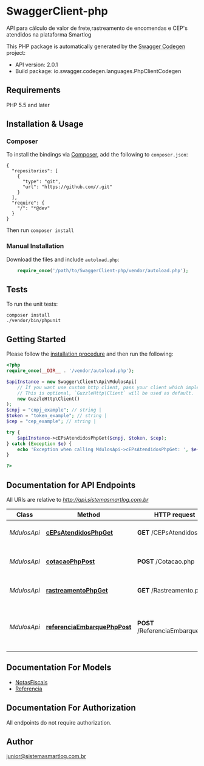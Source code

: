 # SwaggerClient-php
API para cálculo de valor de frete,rastreamento de encomendas e CEP's atendidos na plataforma Smartlog

This PHP package is automatically generated by the [Swagger Codegen](https://github.com/swagger-api/swagger-codegen) project:

- API version: 2.0.1
- Build package: io.swagger.codegen.languages.PhpClientCodegen

## Requirements

PHP 5.5 and later

## Installation & Usage
### Composer

To install the bindings via [Composer](http://getcomposer.org/), add the following to `composer.json`:

```
{
  "repositories": [
    {
      "type": "git",
      "url": "https://github.com//.git"
    }
  ],
  "require": {
    "/": "*@dev"
  }
}
```

Then run `composer install`

### Manual Installation

Download the files and include `autoload.php`:

```php
    require_once('/path/to/SwaggerClient-php/vendor/autoload.php');
```

## Tests

To run the unit tests:

```
composer install
./vendor/bin/phpunit
```

## Getting Started

Please follow the [installation procedure](#installation--usage) and then run the following:

```php
<?php
require_once(__DIR__ . '/vendor/autoload.php');

$apiInstance = new Swagger\Client\Api\MdulosApi(
    // If you want use custom http client, pass your client which implements `GuzzleHttp\ClientInterface`.
    // This is optional, `GuzzleHttp\Client` will be used as default.
    new GuzzleHttp\Client()
);
$cnpj = "cnpj_example"; // string | 
$token = "token_example"; // string | 
$cep = "cep_example"; // string | 

try {
    $apiInstance->cEPsAtendidosPhpGet($cnpj, $token, $cep);
} catch (Exception $e) {
    echo 'Exception when calling MdulosApi->cEPsAtendidosPhpGet: ', $e->getMessage(), PHP_EOL;
}

?>
```

## Documentation for API Endpoints

All URIs are relative to *http://api.sistemasmartlog.com.br*

Class | Method | HTTP request | Description
------------ | ------------- | ------------- | -------------
*MdulosApi* | [**cEPsAtendidosPhpGet**](docs/Api/MdulosApi.md#cepsatendidosphpget) | **GET** /CEPsAtendidos.php | Consultar se o CEP é atendido.
*MdulosApi* | [**cotacaoPhpPost**](docs/Api/MdulosApi.md#cotacaophppost) | **POST** /Cotacao.php | Realizar cotação de valor de frete
*MdulosApi* | [**rastreamentoPhpGet**](docs/Api/MdulosApi.md#rastreamentophpget) | **GET** /Rastreamento.php | Consultar o status da encomenda
*MdulosApi* | [**referenciaEmbarquePhpPost**](docs/Api/MdulosApi.md#referenciaembarquephppost) | **POST** /ReferenciaEmbarque.php | Realizar criação de código de referência de embarque


## Documentation For Models

 - [NotasFiscais](docs/Model/NotasFiscais.md)
 - [Referencia](docs/Model/Referencia.md)


## Documentation For Authorization

 All endpoints do not require authorization.


## Author

junior@sistemasmartlog.com.br



